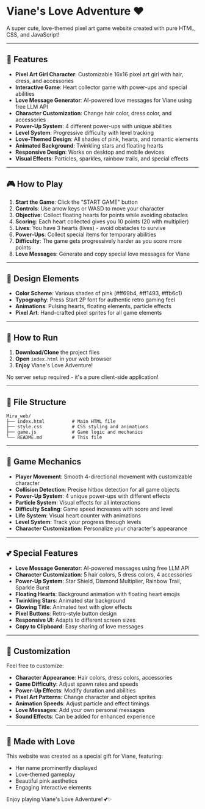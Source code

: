 # Viane's Love Adventure ❤️

A super cute, love-themed pixel art game website created with pure HTML, CSS, and JavaScript\!

-----

## 🌟 Features

  - **Pixel Art Girl Character**: Customizable 16x16 pixel art girl with hair, dress, and accessories
  - **Interactive Game**: Heart collector game with power-ups and special abilities
  - **Love Message Generator**: AI-powered love messages for Viane using free LLM API
  - **Character Customization**: Change hair color, dress color, and accessories
  - **Power-Up System**: 4 different power-ups with unique abilities
  - **Level System**: Progressive difficulty with level tracking
  - **Love-Themed Design**: All shades of pink, hearts, and romantic elements
  - **Animated Background**: Twinkling stars and floating hearts
  - **Responsive Design**: Works on desktop and mobile devices
  - **Visual Effects**: Particles, sparkles, rainbow trails, and special effects

-----

## 🎮 How to Play

1.  **Start the Game**: Click the "START GAME" button
2.  **Controls**: Use arrow keys or WASD to move your character
3.  **Objective**: Collect floating hearts for points while avoiding obstacles
4.  **Scoring**: Each heart collected gives you 10 points (20 with multiplier)
5.  **Lives**: You have 3 hearts (lives) - avoid obstacles to survive
6.  **Power-Ups**: Collect special items for temporary abilities
7.  **Difficulty**: The game gets progressively harder as you score more points
8.  **Love Messages**: Generate and copy special love messages for Viane

-----

## 🎨 Design Elements

  - **Color Scheme**: Various shades of pink (\#ff69b4, \#ff1493, \#ffb6c1)
  - **Typography**: Press Start 2P font for authentic retro gaming feel
  - **Animations**: Pulsing hearts, floating elements, particle effects
  - **Pixel Art**: Hand-crafted pixel sprites for all game elements

-----

## 🚀 How to Run

1.  **Download/Clone** the project files
2.  **Open** `index.html` in your web browser
3.  **Enjoy** Viane's Love Adventure\!

No server setup required - it's a pure client-side application\!

-----

## 📁 File Structure

```
Mira_web/
├── index.html          # Main HTML file
├── style.css           # CSS styling and animations
├── game.js             # Game logic and mechanics
└── README.md           # This file
```

-----

## 🎯 Game Mechanics

  - **Player Movement**: Smooth 4-directional movement with customizable character
  - **Collision Detection**: Precise hitbox detection for all game objects
  - **Power-Up System**: 4 unique power-ups with different effects
  - **Particle System**: Visual effects for all interactions
  - **Difficulty Scaling**: Game speed increases with score and level
  - **Life System**: Visual heart counter with animations
  - **Level System**: Track your progress through levels
  - **Character Customization**: Personalize your character's appearance

-----

## 💕 Special Features

  - **Love Message Generator**: AI-powered messages using free LLM API
  - **Character Customization**: 5 hair colors, 5 dress colors, 4 accessories
  - **Power-Up System**: Star Shield, Diamond Multiplier, Rainbow Trail, Sparkle Burst
  - **Floating Hearts**: Background animation with floating heart emojis
  - **Twinkling Stars**: Animated star background
  - **Glowing Title**: Animated text with glow effects
  - **Pixel Buttons**: Retro-style button design
  - **Responsive UI**: Adapts to different screen sizes
  - **Copy to Clipboard**: Easy sharing of love messages

-----

## 🎨 Customization

Feel free to customize:

  - **Character Appearance**: Hair colors, dress colors, accessories
  - **Game Difficulty**: Adjust spawn rates and speeds
  - **Power-Up Effects**: Modify duration and abilities
  - **Pixel Art Patterns**: Change character and object sprites
  - **Animation Speeds**: Adjust particle and effect timings
  - **Love Messages**: Add your own personal messages
  - **Sound Effects**: Can be added for enhanced experience

-----

## 💖 Made with Love

This website was created as a special gift for Viane, featuring:

  - Her name prominently displayed
  - Love-themed gameplay
  - Beautiful pink aesthetics
  - Engaging interactive elements

Enjoy playing Viane's Love Adventure\! 💕✨
